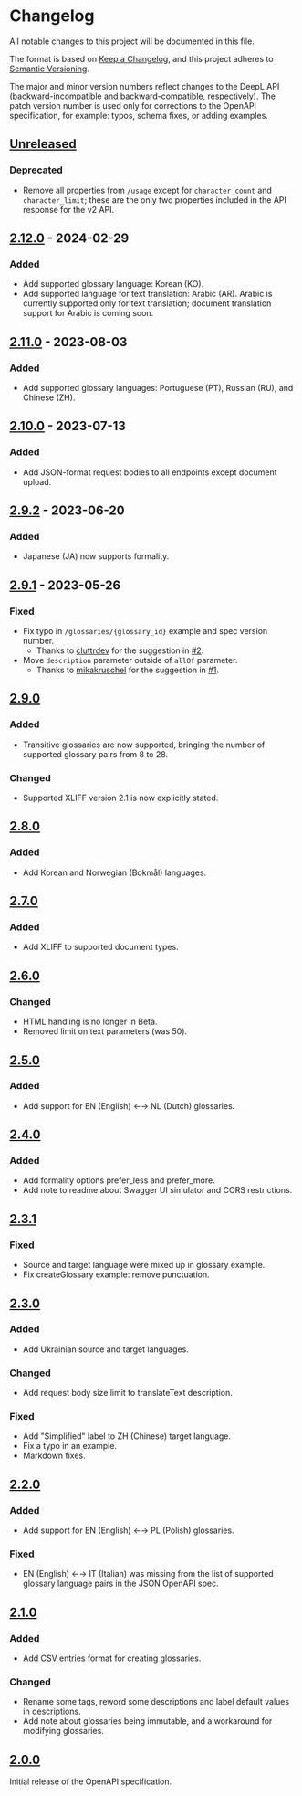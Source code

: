 # Changelog
All notable changes to this project will be documented in this file.

The format is based on [Keep a Changelog](https://keepachangelog.com/en/1.0.0/),
and this project adheres to [Semantic Versioning](https://semver.org/spec/v2.0.0.html).

The major and minor version numbers reflect changes to the DeepL API 
(backward-incompatible and backward-compatible, respectively). The patch version
number is used only for corrections to the OpenAPI specification, for example:
typos, schema fixes, or adding examples.


## [Unreleased]
### Deprecated
* Remove all properties from `/usage` except for `character_count` and `character_limit`; 
  these are the only two properties included in the API response for the v2 API. 


## [2.12.0] - 2024-02-29
### Added
* Add supported glossary language: Korean (KO).
* Add supported language for text translation: Arabic (AR). Arabic is 
  currently supported only for text translation; document translation
  support for Arabic is coming soon.


## [2.11.0] - 2023-08-03
### Added
* Add supported glossary languages: Portuguese (PT), Russian (RU), and Chinese (ZH).


## [2.10.0] - 2023-07-13
### Added
* Add JSON-format request bodies to all endpoints except document upload. 


## [2.9.2] - 2023-06-20
### Added
* Japanese (JA) now supports formality.


## [2.9.1] - 2023-05-26
### Fixed
* Fix typo in `/glossaries/{glossary_id}` example and spec version number.
  * Thanks to [cluttrdev](https://github.com/cluttrdev) for the suggestion
    in [#2](https://github.com/DeepLcom/openapi/issues/2).
* Move `description` parameter outside of `allOf` parameter.
  * Thanks to [mikakruschel](https://github.com/mikakruschel) for the suggestion
    in [#1](https://github.com/DeepLcom/openapi/issues/1).


## [2.9.0]
### Added
* Transitive glossaries are now supported, bringing the number of supported
  glossary pairs from 8 to 28.
### Changed 
* Supported XLIFF version 2.1 is now explicitly stated.


## [2.8.0]
### Added
* Add Korean and Norwegian (Bokmål) languages.


## [2.7.0]
### Added
* Add XLIFF to supported document types.


## [2.6.0]
### Changed
* HTML handling is no longer in Beta.
* Removed limit on text parameters (was 50).


## [2.5.0]
### Added
* Add support for EN (English) ←→ NL (Dutch) glossaries.


## [2.4.0]
### Added
* Add formality options prefer_less and prefer_more.
* Add note to readme about Swagger UI simulator and CORS restrictions.


## [2.3.1]
### Fixed
* Source and target language were mixed up in glossary example.
* Fix createGlossary example: remove punctuation. 


## [2.3.0]
### Added
* Add Ukrainian source and target languages.
### Changed
* Add request body size limit to translateText description. 
### Fixed
* Add "Simplified" label to ZH (Chinese) target language.
* Fix a typo in an example.
* Markdown fixes.


## [2.2.0]
### Added
* Add support for EN (English) ←→ PL (Polish) glossaries.
### Fixed
* EN (English) ←→ IT (Italian) was missing from the list of supported glossary
  language pairs in the JSON OpenAPI spec. 


## [2.1.0]
### Added
* Add CSV entries format for creating glossaries.
### Changed
* Rename some tags, reword some descriptions and label default values in
  descriptions.
* Add note about glossaries being immutable, and a workaround for modifying
  glossaries.


## [2.0.0]
Initial release of the OpenAPI specification.


[Unreleased]: https://github.com/DeepLcom/openapi/compare/v2.12.0...HEAD
[2.12.0]: https://github.com/DeepLcom/openapi/compare/v2.11.0...v2.12.0
[2.11.0]: https://github.com/DeepLcom/openapi/compare/v2.10.0...v2.11.0
[2.10.0]: https://github.com/DeepLcom/openapi/compare/v2.9.2...v2.10.0
[2.9.2]: https://github.com/DeepLcom/openapi/compare/v2.9.1...v2.9.2
[2.9.1]: https://github.com/DeepLcom/openapi/compare/v2.9.0...v2.9.1
[2.9.0]: https://github.com/DeepLcom/openapi/compare/v2.8.0...v2.9.0
[2.8.0]: https://github.com/DeepLcom/openapi/compare/v2.7.0...v2.8.0
[2.7.0]: https://github.com/DeepLcom/openapi/compare/v2.6.0...v2.7.0
[2.6.0]: https://github.com/DeepLcom/openapi/compare/v2.5.0...v2.6.0
[2.5.0]: https://github.com/DeepLcom/openapi/compare/v2.4.0...v2.5.0
[2.4.0]: https://github.com/DeepLcom/openapi/compare/v2.3.1...v2.4.0
[2.3.1]: https://github.com/DeepLcom/openapi/compare/v2.3.0...v2.3.1
[2.3.0]: https://github.com/DeepLcom/openapi/compare/v2.2.0...v2.3.0
[2.2.0]: https://github.com/DeepLcom/openapi/compare/v2.1.0...v2.2.0
[2.1.0]: https://github.com/DeepLcom/openapi/compare/v2.0.0...v2.1.0
[2.0.0]: https://github.com/DeepLcom/openapi/releases/tag/v2.0.0
